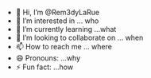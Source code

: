 - 👋 Hi, I’m @Rem3dyLaRue
- 👀 I’m interested in ... who
- 🌱 I’m currently learning ...what
- 💞️ I’m looking to collaborate on ... when
- 📫 How to reach me ... where
- 😄 Pronouns: ...why
- ⚡ Fun fact: ...how

<!---
Rem3dyLaRue/Rem3dyLaRue is a ✨ special ✨ repository because its `README.md` (this file) appears on your GitHub profile.
beautiful
worthe
acceptance
luck
fear
inspiration
silence
celebration
enlightenment
wisdumb
blackjack
